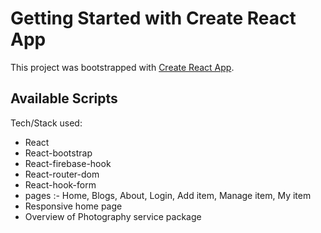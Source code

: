# Getting Started with Create React App

This project was bootstrapped with [Create React App](https://github.com/facebook/create-react-app).

## Available Scripts
Tech/Stack used:
* React
* React-bootstrap
* React-firebase-hook
* React-router-dom
* React-hook-form
* pages :- Home, Blogs, About, Login, Add item, Manage item, My item
* Responsive home page
* Overview of Photography service package

